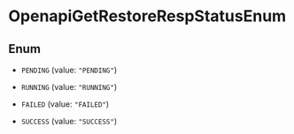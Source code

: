 
# OpenapiGetRestoreRespStatusEnum

## Enum


* `PENDING` (value: `"PENDING"`)

* `RUNNING` (value: `"RUNNING"`)

* `FAILED` (value: `"FAILED"`)

* `SUCCESS` (value: `"SUCCESS"`)



